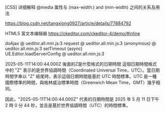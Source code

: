 
[CSS] 详细解释 @media 属性与 (max-width:) and (min-width) 之间的关系及用法

https://blog.csdn.net/tangxiong0927/article/details/77884792

HTML5 富文本编辑器 
https://ckeditor.com/ckeditor-4/demo/#inline



doAjax	@	ueditor.all.min.js:3
request	@	ueditor.all.min.js:3
(anonymous)	@	ueditor.all.min.js:3
setTimeout (async)		
UE.Editor.loadServerConfig	@	ueditor.all.min.js:3

2025-05-11T14:00:44.000Z 後面的Z是什麼格式的日期時間
這個日期時間格式中的 "Z" 表示的是世界協調時間（Coordinated Universal Time，UTC）。當日期時間字串以 "Z" 結尾時，表示這個日期時間是基於 UTC 時間標準。UTC 是一種國際標準的時間，與格林威治標準時間（Greenwich Mean Time，GMT）幾乎相同。

因此，"2025-05-11T14:00:44.000Z" 代表的日期時間是 2025 年 5 月 11 日下午 2 時 0 分 44 秒，並且是基於世界協調時間（UTC）的時間標準。